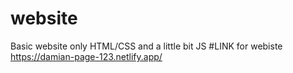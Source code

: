 # website
Basic website only HTML/CSS and a little bit JS
#LINK for webiste https://damian-page-123.netlify.app/
